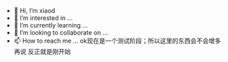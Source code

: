 - 👋 Hi, I’m xiaod
- 👀 I’m interested in ...
- 🌱 I’m currently learning ...
- 💞️ I’m looking to collaborate on ...
- 📫 How to reach me ...
ok现在是一个测试阶段；所以这里的东西会不会增多再说
反正就是刚开始
<!---
13156844721/13156844721 is a ✨ special ✨ repository because its `README.md` (this file) appears on your GitHub profile.
You can click the Preview link to take a look at your changes.
--->
